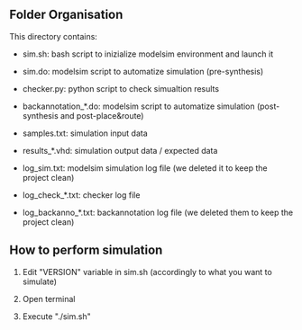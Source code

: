 ## Folder Organisation

This directory contains:

- sim.sh: bash script to inizialize modelsim environment and launch it

- sim.do: modelsim script to automatize simulation (pre-synthesis)

- checker.py: python script to check simualtion results

- backannotation_*.do: modelsim script to automatize simulation (post-synthesis and post-place&route)

- samples.txt: simulation input data 

- results_*.vhd: simulation output data / expected data

- log_sim.txt: modelsim simulation log file (we deleted it to keep the project clean)

- log_check_*.txt: checker log file

- log_backanno_*.txt: backannotation log file (we deleted them to keep the project clean)


## How to perform simulation

1) Edit "VERSION" variable in sim.sh (accordingly to what you want to simulate)

2) Open terminal

3) Execute "./sim.sh"
